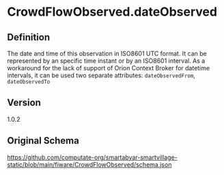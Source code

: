 # CrowdFlowObserved.dateObserved

## Definition
The date and time of this observation in ISO8601 UTC format. It can be represented by an specific time instant or by an ISO8601 interval. As a workaround for the lack of support of Orion Context Broker for datetime intervals, it can be used two separate attributes: `dateObservedFrom`, `dateObservedTo`

## Version
1.0.2

## Original Schema
https://github.com/computate-org/smartabyar-smartvillage-static/blob/main/fiware/CrowdFlowObserved/schema.json
